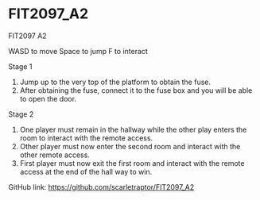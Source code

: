 # FIT2097_A2
FIT2097 A2

WASD to move
Space to jump
F to interact

Stage 1
1. Jump up to the very top of the platform to obtain the fuse.
2. After obtaining the fuse, connect it to the fuse box and you will be able to open the door.

Stage 2
1. One player must remain in the hallway while the other play enters the room to interact with the remote access.
2. Other player must now enter the second room and interact with the other remote access.
3. First player must now exit the first room and interact with the remote access at the end of the hall way to win.

GitHub link: https://github.com/scarletraptor/FIT2097_A2
